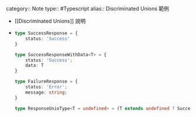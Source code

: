 category:: Note
type:: #Typescript
alias:: Discriminated Unions 範例

- [[Discriminated Unions]] 說明
- ```ts
  type SuccessResponse = {
      status: 'Success'
  }
  
  type SuccessResponseWithData<T> = {
      status: 'Success';
      data: T
  }
  
  type FailureResponse = {
      status: 'Error';
      message: string;
  }
  
  type ResponseUnioType<T = undefined> = (T extends undefined ? SuccessResponse : SuccessResponseWithData<T>) | FailureResponse;
  ```